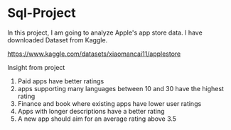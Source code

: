 # Sql-Project


In this project, I am going to analyze Apple's app store data. I have downloaded Dataset from Kaggle. 

https://www.kaggle.com/datasets/xiaomancai11/applestore



Insight from project 

1. Paid apps have better ratings
2. apps supporting many languages between 10 and 30 have the highest rating
3. Finance and book where existing apps have lower user ratings
4. Apps with longer descriptions have a better rating
5. A new app should aim for an average rating above 3.5
